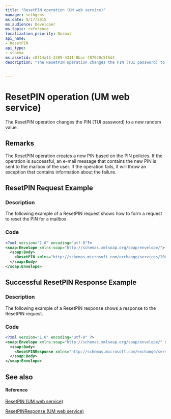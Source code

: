 ```yaml
---
title: "ResetPIN operation (UM web service)"
manager: sethgros
ms.date: 9/17/2015
ms.audience: Developer
ms.topic: reference
localization_priority: Normal
api_name:
- ResetPIN
api_type:
- schema
ms.assetid: c0f14a15-3389-4311-8bac-f87930c5f5d4
description: "The ResetPIN operation changes the PIN (TUI password) to a new random value."
 
 
---
```


# ResetPIN operation (UM web service)

The ResetPIN operation changes the PIN (TUI password) to a new random value.
  
## Remarks

The ResetPIN operation creates a new PIN based on the PIN policies. If the operation is successful, an e-mail message that contains the new PIN is sent to the mailbox of the user. If the operation fails, it will throw an exception that contains information about the failure.
  
## ResetPIN Request Example

### Description

The following example of a ResetPIN request shows how to form a request to reset the PIN for a mailbox.
  
### Code

```XML
<?xml version="1.0" encoding="utf-8"?>
<soap:Envelope xmlns:soap="http://schemas.xmlsoap.org/soap/envelope/">
  <soap:Body>
    <ResetPIN xmlns="http://schemas.microsoft.com/exchange/services/2006/messages" />
  </soap:Body>
</soap:Envelope>
```

## Successful ResetPIN Response Example

### Description

The following example of a ResetPIN response shows a response to the ResetPIN request.
  
### Code

```XML
<?xml version="1.0" encoding="utf-8" ?> 
<soap:Envelope xmlns:soap="http://schemas.xmlsoap.org/soap/envelope/" xmlns:xsi="http://www.w3.org/2001/XMLSchema-instance" xmlns:xsd="http://www.w3.org/2001/XMLSchema">
  <soap:Body>
    <ResetPINResponse xmlns="http://schemas.microsoft.com/exchange/services/2006/messages" /> 
  </soap:Body>
</soap:Envelope>
```

## See also

#### Reference

[ResetPIN (UM web service)](resetpin-um-web-service.md)
  
[ResetPINResponse (UM web service)](resetpinresponse-um-web-service.md)

